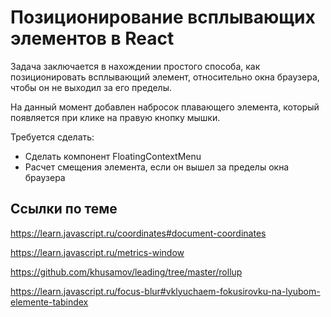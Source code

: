 Позиционирование всплывающих элементов в React
==============================================

Задача заключается в нахождении простого способа, как позиционировать всплывающий 
элемент, относительно окна браузера, чтобы он не выходил за его пределы.

На данный момент добавлен набросок плавающего элемента, который появляется при клике на правую кнопку мышки.

Требуется сделать:
- Сделать компонент FloatingContextMenu 
- Расчет смещения элемента, если он вышел за пределы окна браузера

Ссылки по теме
--------------

https://learn.javascript.ru/coordinates#document-coordinates

https://learn.javascript.ru/metrics-window

https://github.com/khusamov/leading/tree/master/rollup

https://learn.javascript.ru/focus-blur#vklyuchaem-fokusirovku-na-lyubom-elemente-tabindex